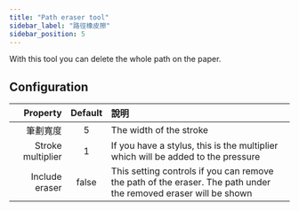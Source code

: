 ```yaml
---
title: "Path eraser tool"
sidebar_label: "路徑橡皮擦"
sidebar_position: 5
---
```



With this tool you can delete the whole path on the paper.

## Configuration

|          Property | Default | 說明                                                                                                              |
| -----------------:|:-------:|:--------------------------------------------------------------------------------------------------------------- |
|              筆劃寬度 |    5    | The width of the stroke                                                                                         |
| Stroke multiplier |    1    | If you have a stylus, this is the multiplier which will be added to the pressure                                |
|    Include eraser |  false  | This setting controls if you can remove the path of the eraser. The path under the removed eraser will be shown |
